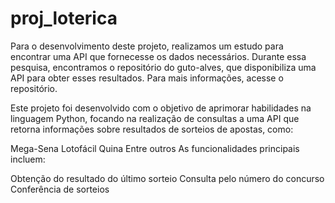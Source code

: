 # proj_loterica

Para o desenvolvimento deste projeto, realizamos um estudo para encontrar uma API que fornecesse os dados necessários. Durante essa pesquisa, encontramos o repositório do guto-alves, que disponibiliza uma API para obter esses resultados. Para mais informações, acesse o repositório.

Este projeto foi desenvolvido com o objetivo de aprimorar habilidades na linguagem Python, focando na realização de consultas a uma API que retorna informações sobre resultados de sorteios de apostas, como:

Mega-Sena
Lotofácil
Quina
Entre outros
As funcionalidades principais incluem:

Obtenção do resultado do último sorteio
Consulta pelo número do concurso
Conferência de sorteios





